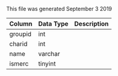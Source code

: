 This file was generated September 3 2019

| Column  | Data Type | Description |
| ------- | --------- | ----------- |
| groupid | int       |             |
| charid  | int       |             |
| name    | varchar   |             |
| ismerc  | tinyint   |             |